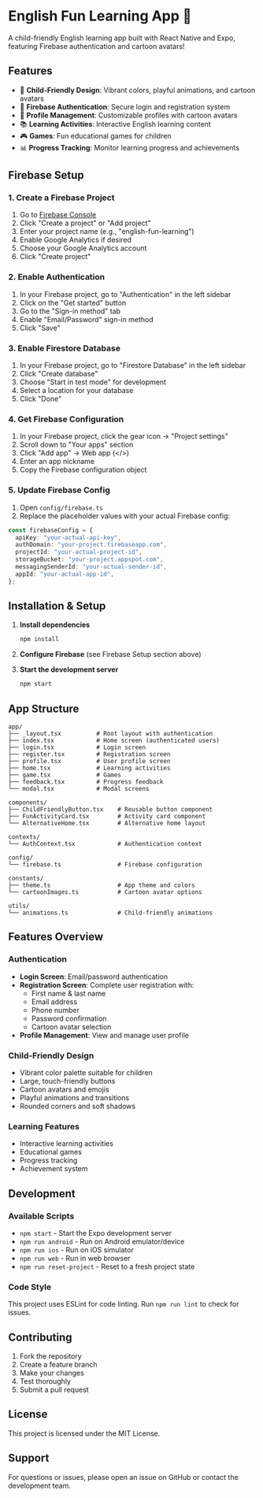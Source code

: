 # English Fun Learning App 🌟

A child-friendly English learning app built with React Native and Expo, featuring Firebase authentication and cartoon avatars!

## Features

- 🎨 **Child-Friendly Design**: Vibrant colors, playful animations, and cartoon avatars
- 🔐 **Firebase Authentication**: Secure login and registration system
- 👤 **Profile Management**: Customizable profiles with cartoon avatars
- 📚 **Learning Activities**: Interactive English learning content
- 🎮 **Games**: Fun educational games for children
- 📊 **Progress Tracking**: Monitor learning progress and achievements

## Firebase Setup

### 1. Create a Firebase Project

1. Go to [Firebase Console](https://console.firebase.google.com/)
2. Click "Create a project" or "Add project"
3. Enter your project name (e.g., "english-fun-learning")
4. Enable Google Analytics if desired
5. Choose your Google Analytics account
6. Click "Create project"

### 2. Enable Authentication

1. In your Firebase project, go to "Authentication" in the left sidebar
2. Click on the "Get started" button
3. Go to the "Sign-in method" tab
4. Enable "Email/Password" sign-in method
5. Click "Save"

### 3. Enable Firestore Database

1. In your Firebase project, go to "Firestore Database" in the left sidebar
2. Click "Create database"
3. Choose "Start in test mode" for development
4. Select a location for your database
5. Click "Done"

### 4. Get Firebase Configuration

1. In your Firebase project, click the gear icon → "Project settings"
2. Scroll down to "Your apps" section
3. Click "Add app" → Web app (</>)
4. Enter an app nickname
5. Copy the Firebase configuration object

### 5. Update Firebase Config

1. Open `config/firebase.ts`
2. Replace the placeholder values with your actual Firebase config:

```typescript
const firebaseConfig = {
  apiKey: "your-actual-api-key",
  authDomain: "your-project.firebaseapp.com",
  projectId: "your-actual-project-id",
  storageBucket: "your-project.appspot.com",
  messagingSenderId: "your-actual-sender-id",
  appId: "your-actual-app-id",
};
```

## Installation & Setup

1. **Install dependencies**

   ```bash
   npm install
   ```

2. **Configure Firebase** (see Firebase Setup section above)

3. **Start the development server**
   ```bash
   npm start
   ```

## App Structure

```
app/
├── _layout.tsx          # Root layout with authentication
├── index.tsx            # Home screen (authenticated users)
├── login.tsx            # Login screen
├── register.tsx         # Registration screen
├── profile.tsx          # User profile screen
├── home.tsx             # Learning activities
├── game.tsx             # Games
├── feedback.tsx         # Progress feedback
└── modal.tsx            # Modal screens

components/
├── ChildFriendlyButton.tsx    # Reusable button component
├── FunActivityCard.tsx        # Activity card component
└── AlternativeHome.tsx        # Alternative home layout

contexts/
└── AuthContext.tsx            # Authentication context

config/
└── firebase.ts                # Firebase configuration

constants/
├── theme.ts                   # App theme and colors
└── cartoonImages.ts           # Cartoon avatar options

utils/
└── animations.ts              # Child-friendly animations
```

## Features Overview

### Authentication

- **Login Screen**: Email/password authentication
- **Registration Screen**: Complete user registration with:
  - First name & last name
  - Email address
  - Phone number
  - Password confirmation
  - Cartoon avatar selection
- **Profile Management**: View and manage user profile

### Child-Friendly Design

- Vibrant color palette suitable for children
- Large, touch-friendly buttons
- Cartoon avatars and emojis
- Playful animations and transitions
- Rounded corners and soft shadows

### Learning Features

- Interactive learning activities
- Educational games
- Progress tracking
- Achievement system

## Development

### Available Scripts

- `npm start` - Start the Expo development server
- `npm run android` - Run on Android emulator/device
- `npm run ios` - Run on iOS simulator
- `npm run web` - Run in web browser
- `npm run reset-project` - Reset to a fresh project state

### Code Style

This project uses ESLint for code linting. Run `npm run lint` to check for issues.

## Contributing

1. Fork the repository
2. Create a feature branch
3. Make your changes
4. Test thoroughly
5. Submit a pull request

## License

This project is licensed under the MIT License.

## Support

For questions or issues, please open an issue on GitHub or contact the development team.
